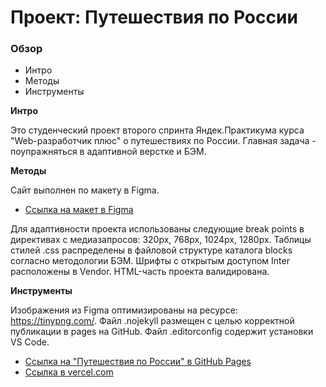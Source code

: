 # Проект: Путешествия по России

### Обзор

- Интро
- Методы
- Инструменты

**Интро**

Это студенческий проект второго спринта Яндек.Практикума курса "Web-разработчик плюс" о путешествиях по России. Главная задача - поупражняться в адаптивной верстке и БЭМ.

**Методы**

Сайт выполнен по макету в Figma.
* [Ссылка на макет в Figma](https://www.figma.com/file/5S2WSbEFL6awjVWJ0NWL8Q/Sprint-3_-Russia-_-desktop-mobile?node-id=28503%3A0)

Для адаптивности проекта использованы следующие break points в директивах с медиазапросов: 320px, 768px, 1024px, 1280px.
Таблицы стилей .css распределены в файловой структуре каталога blocks согласно методологии БЭМ.
Шрифты с открытым доступом Inter расположены в Vendor.
HTML-часть проекта валидирована.


**Инструменты**

Изображения из Figma оптимизированы на ресурсе: https://tinypng.com/.
Файл .nojekyll размещен с целью корректной публикации в pages на GitHub.
Файл .editorconfig содержит установки VS Code.

* [Ссылка на "Путешествия по России" в GitHub Pages](https://vasaykh2.github.io/russian-travel/)
* [Ссылка в vercel.com](https://russian-travel-liart.vercel.app/)
